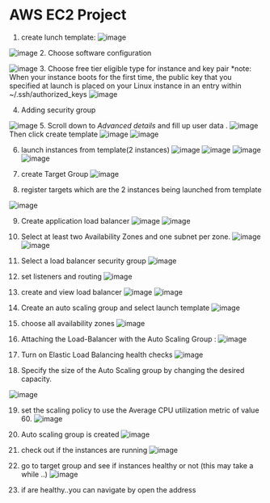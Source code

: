 # AWS EC2 Project

1. create lunch template:
![image](https://github.com/M-Alsuleibi/BookApp/assets/73719352/53a25ad9-f500-4e8c-9f3d-0b6d88b108de)


![image](https://github.com/M-Alsuleibi/BookApp/assets/73719352/8ddfacc9-48d0-4521-9819-b8c8bf778621)
2. Choose software configuration 

![image](https://github.com/M-Alsuleibi/BookApp/assets/73719352/c07b1f2b-a732-4b1d-a80d-885cee474d65)
3. Choose free tier eligible type for instance and key pair 
*note:  When your instance boots for the first time, the public key that you specified at launch is placed on your Linux instance in an entry within ~/.ssh/authorized_keys
![image](https://github.com/M-Alsuleibi/BookApp/assets/73719352/ca3d7c69-cc4e-4177-8743-83d60f6e1b04)

4. Adding security group

![image](https://github.com/M-Alsuleibi/BookApp/assets/73719352/33d3fa5b-ea9d-43fc-8a4d-81de77ad6fc2)
5. Scroll down to _Advanced details_ and fill up user data . 
![image](https://github.com/M-Alsuleibi/BookApp/assets/73719352/1fb37885-2ade-4053-9cb7-72f908822627)
 Then click create template 
![image](https://github.com/M-Alsuleibi/BookApp/assets/73719352/f658837a-993a-4d34-aa04-7c1d0b9b6044)
![image](https://github.com/M-Alsuleibi/BookApp/assets/73719352/2ac73655-3f97-4218-891f-7879fdeb16a3)

6. launch instances from template(2 instances)
![image](https://github.com/M-Alsuleibi/BookApp/assets/73719352/c3b36178-5cad-49c8-9abc-c23b92f3f05a)
![image](https://github.com/M-Alsuleibi/BookApp/assets/73719352/ea655702-16e5-4c39-a7ea-84e7f3eb9ebe)
![image](https://github.com/M-Alsuleibi/BookApp/assets/73719352/59565ec3-83e3-48f7-9934-e5d61f71b1a7)
![image](https://github.com/M-Alsuleibi/BookApp/assets/73719352/d5f920ca-e878-4a0c-a2ff-88fcbeeee07b)

7. create Target Group 
![image](https://github.com/M-Alsuleibi/BookApp/assets/73719352/a9209b8d-ff83-4dfb-9285-2778c7f8b3c1)

8. register targets which are the 2 instances being launched from template 

![image](https://github.com/M-Alsuleibi/BookApp/assets/73719352/6b74293a-fd5e-4ed4-bdef-05490272b888)

9. Create application load balancer 
![image](https://github.com/M-Alsuleibi/BookApp/assets/73719352/7505a199-c1c5-48f0-b849-154a39c2a67f)
![image](https://github.com/M-Alsuleibi/BookApp/assets/73719352/b3c5db09-2a71-491a-843a-2b00f66a5f0f)

10. Select at least two Availability Zones and one subnet per zone. 
![image](https://github.com/M-Alsuleibi/BookApp/assets/73719352/082e8aeb-e25a-4b44-8b8b-a5cad30c86fb)
![image](https://github.com/M-Alsuleibi/BookApp/assets/73719352/95e4ddee-7cbe-4606-93ba-c68c95a81227)

11. Select a load balancer security group 
![image](https://github.com/M-Alsuleibi/BookApp/assets/73719352/e328266c-22a7-49b9-8cdd-65a2a8c808f1)

12. set listeners and routing 
![image](https://github.com/M-Alsuleibi/BookApp/assets/73719352/2744c817-bc0c-4e8f-b1f6-c39f38706648)

13. create and view load balancer 
![image](https://github.com/M-Alsuleibi/BookApp/assets/73719352/8384f66e-88ed-4fec-b55f-e319eab0a6e7)
![image](https://github.com/M-Alsuleibi/BookApp/assets/73719352/0ff7f143-1999-4a2f-8e2a-24230fb01aec)
14. Create an auto scaling group and select launch template 
![image](https://github.com/M-Alsuleibi/BookApp/assets/73719352/73da77e6-213e-4abc-92d1-4c524f094820)

15. choose all availability zones 
![image](https://github.com/M-Alsuleibi/BookApp/assets/73719352/20a347a7-ba38-461d-9fc6-3f705cf74223)
16. Attaching the Load-Balancer with the Auto Scaling Group :
![image](https://github.com/M-Alsuleibi/BookApp/assets/73719352/7220cb6c-5236-4ccf-be81-3ac2d182e652)

17. Turn on Elastic Load Balancing health checks
![image](https://github.com/M-Alsuleibi/BookApp/assets/73719352/0d3bd4e0-1093-4ded-a9ee-546edc92ae48)

18. Specify the size of the Auto Scaling group by changing the desired capacity.

![image](https://github.com/M-Alsuleibi/BookApp/assets/73719352/d013df46-bed4-4b39-8a5b-637208f39a5b)

19. set the scaling policy to use the Average CPU utilization metric of value 60.
![image](https://github.com/M-Alsuleibi/BookApp/assets/73719352/157f1360-c1f4-488b-85e8-eb84e0cb08e0)
20. Auto scaling group is created 
![image](https://github.com/M-Alsuleibi/BookApp/assets/73719352/36522978-6705-4eab-8486-4cee407d1458)

21. check out if the instances are running 
![image](https://github.com/M-Alsuleibi/BookApp/assets/73719352/df349403-c9bc-4d2e-bf27-ea013f0cd948)

22. go to target group and see if instances healthy or not (this may take a while ..)
![image](https://github.com/M-Alsuleibi/BookApp/assets/73719352/3b9ff33e-61ad-4ddf-8214-d9b887301c15)

23. if are healthy..you can navigate by open the address
